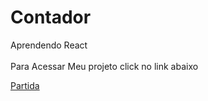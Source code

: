 # Contador

Aprendendo  React<br><br>
Para Acessar Meu projeto click no link abaixo

<a href=https://patricia7sp.github.io/Contador/ target="_blank"> Partida </a>
